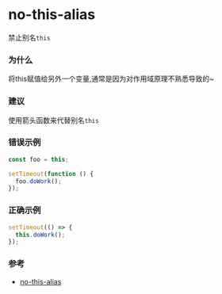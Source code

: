 # no-this-alias

禁止别名`this`

### 为什么

将this赋值给另外一个变量,通常是因为对作用域原理不熟悉导致的~

### 建议

使用箭头函数来代替别名`this`

### 错误示例

```js
const foo = this;

setTimeout(function () {
  foo.doWork();
});
```

### 正确示例

```js
setTimeout(() => {
  this.doWork();
});
```

### 参考

- [no-this-alias](https://typescript-eslint.io/rules/no-this-alias)
